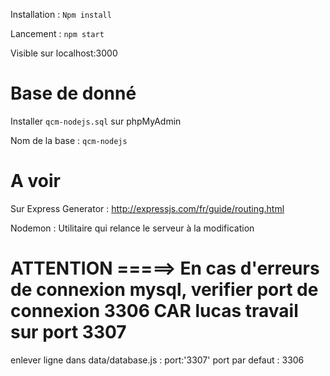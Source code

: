 Installation :
`Npm install`

Lancement : `npm start`

Visible sur localhost:3000

Base de donné
===
Installer `qcm-nodejs.sql` sur phpMyAdmin

Nom de la base : `qcm-nodejs`


A voir
 ===
Sur Express Generator : http://expressjs.com/fr/guide/routing.html

Nodemon : Utilitaire qui relance le serveur à la modification


ATTENTION =====> En cas d'erreurs de connexion mysql, verifier port de connexion 3306 CAR lucas travail sur port 3307
 ===
 enlever ligne dans  data/database.js :     port:'3307'
 port par defaut : 3306